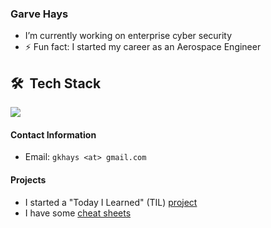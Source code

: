 ### Garve Hays
- I’m currently working on enterprise cyber security
- ⚡ Fun fact: I started my career as an Aerospace Engineer

## 🛠 &nbsp;Tech Stack

<p align="left">
  <a href="https://skillicons.dev">
    <img src="https://skillicons.dev/icons?i=aws,docker,k8s,linux,java,maven,go,c,cpp,cs,dotnet,python,postgres,kafka,terraform,bash,vim,vscode,git,github,gitlab,nodejs,js,jquery,html,electron,ansible,redis,windows,visualstudio" />
  </a>
</p>

#### Contact Information
- Email: `gkhays <at> gmail.com`

#### Projects
- I started a "Today I Learned" (TIL) [project](https://github.com/gkhays/til)
- I have some [cheat sheets](https://github.com/gkhays/cheatsheets)

<!--
**gkhays/gkhays** is a ✨ _special_ ✨ repository because its `README.md` (this file) appears on your GitHub profile.
-->
